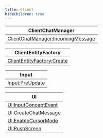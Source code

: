 ```yaml
---
title: Client
hideChildren: true
---
```

| ClientChatManager                                                                          |
| ------------------------------------------------------------------------------------------ |
| [ClientChatManager:IncomingMessage](/vext/ref/hks/clt/ClientChatManagerIncomingMessage) |

| ClientEntityFactory                                                          |
| ---------------------------------------------------------------------------- |
| [ClientEntityFactory:Create](/vext/ref/hks/clt/ClientEntityFactoryCreate) |

| Input                                                  |
| ------------------------------------------------------ |
| [Input:PreUpdate](/vext/ref/hks/clt/InputPreUpdate) |

| UI                                                               |
| ---------------------------------------------------------------- |
| [UI:InputConceptEvent](/vext/ref/hks/clt/UIInputConceptEvent) |
| [UI:CreateChatMessage](/vext/ref/hks/clt/UICreateChatMessage) |
| [UI:EnableCursorMode](/vext/ref/hks/clt/UIEnableCursorMode)   |
| [UI:PushScreen](/vext/ref/hks/clt/UIPushScreen)               |
